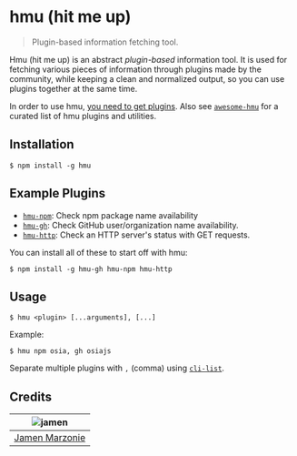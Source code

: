 # hmu (hit me up)
> Plugin-based information fetching tool.

Hmu (hit me up) is an abstract _plugin-based_ information tool.  It is used for fetching various pieces of information through plugins made by the community, while keeping a clean and normalized output, so you can use plugins together at the same time.

In order to use hmu, [you need to get plugins][plugins].  Also see [`awesome-hmu`][awesome-hmu] for a curated list of hmu plugins and utilities.

## Installation
```shell
$ npm install -g hmu
```

## Example Plugins
 - [`hmu-npm`][hmu-npm]: Check npm package name availability
 - [`hmu-gh`][hmu-gh]: Check GitHub user/organization name availability.
 - [`hmu-http`][hmu-http]: Check an HTTP server's status with GET requests.

You can install all of these to start off with hmu:
```
$ npm install -g hmu-gh hmu-npm hmu-http
```

## Usage
```shell
$ hmu <plugin> [...arguments], [...]
```
Example:
```
$ hmu npm osia, gh osiajs
```
Separate multiple plugins with `,` (comma) using [`cli-list`](https://github.com/jamen/cli-list).

## Credits
| ![jamen][avatar] |
|:---:|
| [Jamen Marzonie][github] |

  [avatar]: https://avatars.githubusercontent.com/u/6251703?v=3&s=125
  [github]: https://github.com/jamen
  [plugins]: https://www.npmjs.com/browse/keyword/hmu
  [hmu-npm]: https://github.com/devjs/hmu-npm
  [hmu-gh]: https://github.com/jamen/hmu-gh
  [hmu-http]: https://github.com/jamen/hmu-http
  [awesome-hmu]: https://github.com/jamen/awesome-hmu

